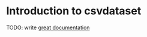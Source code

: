 # Introduction to csvdataset

TODO: write [great documentation](http://jacobian.org/writing/what-to-write/)
